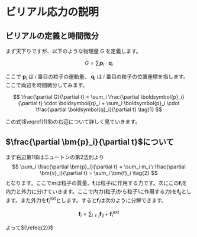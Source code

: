 # ビリアル応力の説明
## ビリアルの定義と時間微分
まず天下りですが、以下のような物理量 $G$ を定義します。

$$
G = \sum_i \boldsymbol{p}_i \cdot \boldsymbol{q}_i
$$

ここで $\boldsymbol{p}_i$ は $i$ 番目の粒子の運動量、 $\boldsymbol{q}_i$ は $i$ 番目の粒子の位置座標を指します。ここで両辺を時間微分してみます。

$$
\frac{\partial G}{\partial t} = \sum_i \frac{\partial \boldsymbol{p}_i}{\partial t} \cdot \boldsymbol{q}_i + \sum_i \boldsymbol{p}_i \cdot \frac{\partial \boldsymbol{q}_i}{\partial t} \tag{1}
$$

この式($\eqref{1}$)の右辺について詳しく見ていきます。

## $\frac{\partial \bm{p}_i}{\partial t}$について

まず右辺第1項はニュートンの第2法則より
$$
\sum_i \frac{\partial \bm{p}_i}{\partial t} = \sum_i m_i \ 
    \frac{\partial \bm{v}_i}{\partial t} = \sum_i \bm{f}_i \tag{2}
$$
となります。ここで$m$は粒子の質量、$\bm{f}_i$は粒子$i$に作用する力です。次にこの$\bm{f}_i$を内力と外力に分けていきます。ここで内力(粒子$j$から粒子$i$に作用する力)を$\bm{f}_{ij}$とします。また外力を$\bm{f}_i^\mathrm{ext}$とします。すると$\bm{f}_i$は次のように分解できます。

$$
\bm{f}_i = \sum_{i \neq j} \bm{f}_{ij} + \bm{f}_i^\mathrm{ext} \tag{3}
$$

よって$(\refeq{2})$